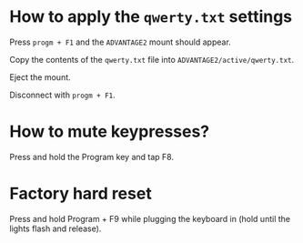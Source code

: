 # How to apply the `qwerty.txt` settings

Press `progm + F1` and the `ADVANTAGE2` mount should appear.

Copy the contents of the `qwerty.txt` file into `ADVANTAGE2/active/qwerty.txt`.

Eject the mount.

Disconnect with `progm + F1`.

# How to mute keypresses?

Press and hold the Program key and tap F8.

# Factory hard reset

Press and hold Program + F9 while plugging the keyboard in (hold until the lights flash and release).